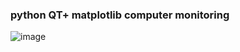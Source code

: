 ### python QT+ matplotlib computer monitoring

![image](https://github.com/user-attachments/assets/7f88d0bf-c987-4a6d-8b3f-8e977892c975)
